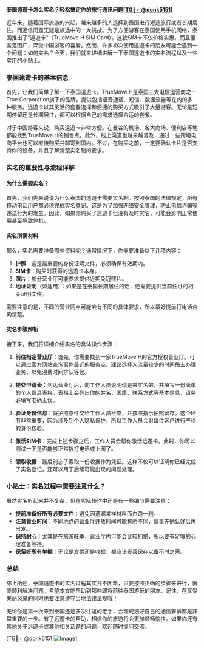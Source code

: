 **泰国遠遊卡怎么实名？轻松搞定你的旅行通讯问题[[TG💪+ @donk5151](https://t.me/s/donk5151)]**

近年来，随着国际旅游的兴起，越来越多的人选择到泰国进行短途旅行或者长期居住。而通信问题无疑是旅途中的一大挑战。为了方便游客在泰国使用手机网络，泰国推出了“遠遊卡”（TrueMove H SIM Card）。这款SIM卡不仅价格实惠，而且覆盖范围广，深受中国游客的喜爱。然而，许多初次使用遠遊卡的朋友可能会遇到一个问题：如何实名？今天，我们就来详细讲解一下泰国遠遊卡的实名流程以及一些实用的小贴士。

### 泰国遠遊卡的基本信息

首先，让我们简单了解一下泰国遠遊卡。TrueMove H是泰国三大电信运营商之一True Corporation旗下的品牌，提供包括语音通话、短信、数据流量等在内的多种服务。远遊卡以其灵活的套餐选择和便捷的购买方式吸引了大量游客。无论是短期停留还是长期居住，都可以根据自己的需求选择合适的套餐。

对于中国游客来说，购买遠遊卡非常方便。在曼谷的机场、各大商场、便利店等地都能找到TrueMove H的销售点。此外，线上渠道也越来越普及，通过一些跨境电商平台也可以直接购买并邮寄到国内。不过，在购买之前，一定要确认卡片是否支持你的设备，并且了解清楚实名制的要求。

### 实名的重要性与流程详解

#### 为什么需要实名？

首先，我们先来说说为什么泰国的遠遊卡需要实名制。按照泰国的法律规定，所有移动电话用户都必须完成实名登记。这是为了加强网络安全管理，防止电信诈骗等违法行为的发生。因此，如果你购买了遠遊卡但没有及时实名，可能会影响正常使用甚至导致停机。

#### 实名所需材料

那么，实名需要准备哪些资料呢？通常情况下，你需要准备以下几项内容：

1. **护照**：这是最重要的身份证明文件，必须确保有效期内。
2. **SIM卡**：购买时获得的远遊卡本身。
3. **照片**：部分营业厅可能要求提供近期免冠照片。
4. **地址证明**（如适用）：如果是在泰国长期居住的话，还需要提供当前住址的相关证明文件。

需要注意的是，不同的营业网点可能会有不同的具体要求，所以最好提前打电话咨询清楚。

#### 实名步骤解析

接下来，我们将详细介绍实名的具体操作步骤：

1. **前往指定营业厅**：首先，你需要找到一家TrueMove H的官方授权营业厅。可以通过官方网站查询离你最近的服务点。建议选择人流量较少的时间段去办理业务，以免浪费时间排队等候。

2. **提交申请表**：到达营业厅后，向工作人员说明你是来实名的，并填写一份简单的个人信息表格。表格上会列出你的姓名、国籍、联系方式等基本信息，请务必填写准确无误。

3. **验证身份信息**：将护照原件交给工作人员检查，并按照指示拍照留存。这个环节非常重要，因为涉及到个人隐私保护，所以工作人员会对每位客户进行严格的身份核验。

4. **激活SIM卡**：完成上述步骤之后，工作人员会帮你激活远遊卡。此时，你可以测试一下是否能够正常拨打电话或上网了。

5. **领取收据**：最后别忘了索取一份收据作为凭证。这样不仅可以证明你已经完成了实名登记，还可以用于后续可能出现的问题处理。

### 小贴士：实名过程中需要注意什么？

虽然实名听起来并不复杂，但在实际操作中还是有一些细节需要注意：

- **提前准备好所有必要文件**：避免因遗漏某样材料而白跑一趟。
- **注意营业时间**：不同地点的营业厅开放时间可能有所不同，请事先确认好后再出发。
- **保持耐心**：尤其是在旅游旺季，营业厅内可能会比较拥挤，所以要有足够的心理准备等待。
- **保留好所有单据**：无论是发票还是收据，都应该妥善保存以备不时之需。

### 总结

综上所述，泰国遠遊卡的实名过程其实并不困难，只要按照正确的步骤来进行，就能顺利解决问题。希望本文能帮助到那些即将前往泰国游玩的朋友。记住，在享受美丽风景的同时也要注意遵守当地法律法规哦！

无论你是第一次来到泰国还是多次往返的老手，合理规划好自己的通信安排都是非常重要的一步。有了远遊卡的帮助，相信你的旅途将会更加顺畅愉快。如果你还有其他关于远遊卡或其他相关话题的问题，欢迎随时提问交流。

[[TG💪+ @donk5151](https://t.me/s/donk5151) ![Image](https://i.postimg.cc/rwNCRYN7/Snipaste-2025-04-30-17-27-05.png)]